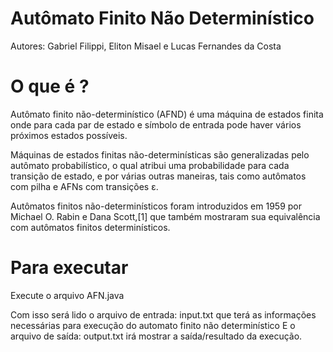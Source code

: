 # Autômato Finito Não Determinístico

Autores: Gabriel Filippi, Eliton Misael e Lucas Fernandes da Costa

# O que é ?
  Autômato finito não-determinístico (AFND) é uma máquina de estados finita onde 
para cada par de estado e símbolo de entrada pode haver vários próximos estados possíveis.
 
  Máquinas de estados finitas não-determinísticas são generalizadas pelo autômato probabilístico, o qual atribui uma probabilidade para cada transição de estado, e por várias outras maneiras, tais como autômatos com pilha e AFNs com transições ε.

  Autômatos finitos não-determinísticos foram introduzidos em 1959 por Michael O. Rabin e Dana Scott,[1] que também mostraram sua equivalência com autômatos finitos determinísticos.
 
# Para executar

Execute o arquivo AFN.java

Com isso será lido o arquivo de entrada: input.txt que terá as informações necessárias para execução do automato finito não determinístico
E o arquivo de saída: output.txt irá mostrar a saída/resultado da execução.
